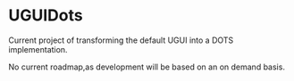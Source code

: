 # UGUIDots

Current project of transforming the default UGUI into a DOTS implementation.

No current roadmap,as development will be based on an on demand basis.
